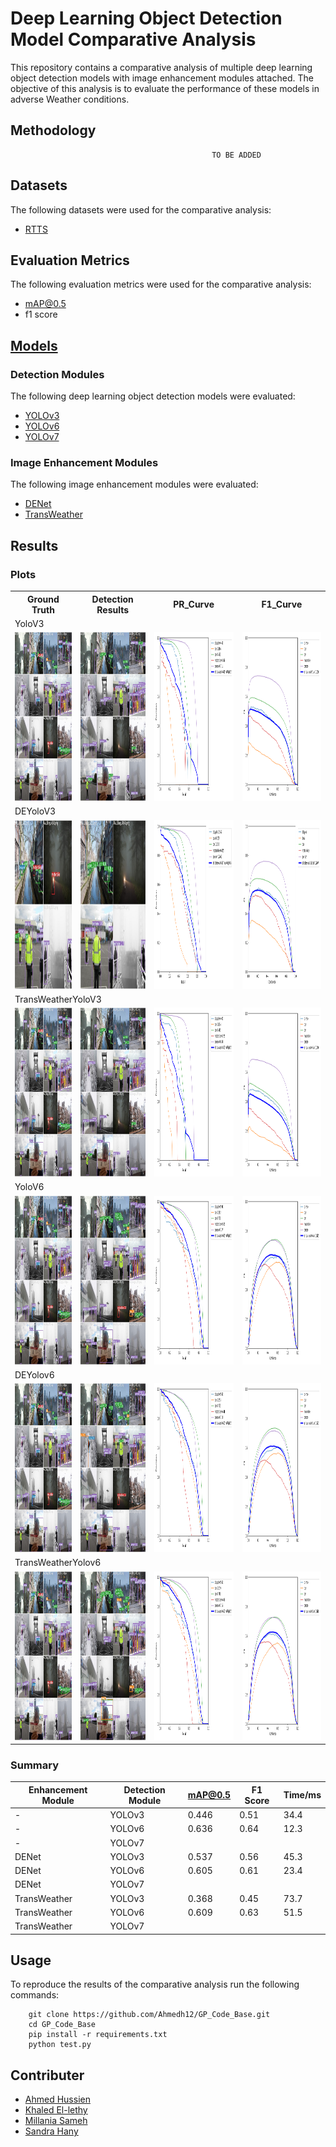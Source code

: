 # Deep Learning Object Detection Model Comparative Analysis

This repository contains a comparative analysis of multiple deep learning object detection models with image enhancement modules attached. The objective of this analysis is to evaluate the performance of these models in adverse Weather conditions.
 

## Methodology
```
                                             TO BE ADDED
```

## Datasets

The following datasets were used for the comparative analysis:

- [RTTS](https://drive.google.com/file/d/16xuZv5KKGLm-k4qgi-MRkrdYQxhQZrWR/view?usp=share_link)

## Evaluation Metrics

The following evaluation metrics were used for the comparative analysis:

- mAP@0.5
- f1 score

## [Models](https://drive.google.com/drive/folders/1SAlW2ZZjwZHpjudHtsBn6_bmaMAMVqoE?usp=share_link)

### Detection Modules

The following deep learning object detection models were evaluated:

- [YOLOv3](https://arxiv.org/pdf/1804.02767.pdf)
- [YOLOv6](https://arxiv.org/pdf/2209.02976.pdf)
- [YOLOv7](https://arxiv.org/pdf/2207.02696.pdf)

### Image Enhancement Modules

The following image enhancement modules were evaluated:

- [DENet](https://openaccess.thecvf.com/content/ACCV2022/papers/Qin_DENet_Detection-driven_Enhancement_Network_for_Object_Detection_under_Adverse_Weather_ACCV_2022_paper.pdf)
- [TransWeather](https://arxiv.org/pdf/2111.14813.pdf)


## Results

### Plots
<table>
    <tr>
        <th>Ground Truth</th>
        <th>Detection Results</th>
        <th>PR_Curve</th>
        <th>F1_Curve</th>
    </tr>
    <tr>
        <td colspan="4"> YoloV3 </td>
    </tr>
    <tr>
        <td><img src="screenshots/Yolov3_inference_1/test_batch0_gt.jpg" width=270 height=270></td>
        <td><img src="screenshots/Yolov3_inference_1/test_batch0_pred.jpg" width=270 height=270></td>
        <td><img src="screenshots/Yolov3_inference_1/PR_curve.png" width=400 height=270></td>
        <td><img src="screenshots/Yolov3_inference_1/F1_curve.png" width=400 height=270></td>
    </tr>
    <tr>
        <td colspan="4"> DEYoloV3 </td>
    </tr>
    <tr>
        <td><img src="screenshots/DEYOLOv3_inference_1/test_batch0_gt.jpg" width=270 height=270></td>
        <td><img src="screenshots/DEYOLOv3_inference_1/test_batch0_pred.jpg" width=270 height=270></td>
        <td><img src="screenshots/DEYOLOv3_inference_1/PR_curve.png" width=400 height=270></td>
        <td><img src="screenshots/DEYOLOv3_inference_1/F1_curve.png" width=400 height=270></td>
    </tr>
    <tr>
        <td colspan="4"> TransWeatherYoloV3 </td>
    </tr>
    <tr>
        <td><img src="screenshots/TransWeatherYOLOv3_inference_1/test_batch0_gt.jpg" width=270 height=270></td>
        <td><img src="screenshots/TransWeatherYOLOv3_inference_1/test_batch0_pred.jpg" width=270 height=270></td>
        <td><img src="screenshots/TransWeatherYOLOv3_inference_1/PR_curve.png" width=400 height=270></td>
        <td><img src="screenshots/TransWeatherYOLOv3_inference_1/F1_curve.png" width=400 height=270></td>
    </tr>
     <tr>
        <td colspan="4"> YoloV6 </td>
    </tr>
    <tr>
        <td><img src="screenshots/Yolov6_inference_1/test_batch0_gt.jpg" width=270 height=270></td>
        <td><img src="screenshots/Yolov6_inference_1/test_batch0_pred.jpg" width=270 height=270></td>
        <td><img src="screenshots/Yolov6_inference_1/PR_curve.png" width=400 height=270></td>
        <td><img src="screenshots/Yolov6_inference_1/F1_curve.png" width=400 height=270></td>
    </tr>
    <tr>
        <td colspan="4"> DEYolov6 </td>
    </tr>
    <tr>
        <td><img src="screenshots/DEYOLOv6_inference_1/test_batch0_gt.jpg" width=270 height=270></td>
        <td><img src="screenshots/DEYOLOv6_inference_1/test_batch0_pred.jpg" width=270 height=270></td>
        <td><img src="screenshots/DEYOLOv6_inference_1/PR_curve.png" width=400 height=270></td>
        <td><img src="screenshots/DEYOLOv6_inference_1/F1_curve.png" width=400 height=270></td>
    </tr>
    <tr>
        <td colspan="4"> TransWeatherYolov6 </td>
    </tr>
    <tr>
        <td><img src="screenshots/TransWeatherYOLOv6_inference_1/test_batch0_gt.jpg" width=270 height=270></td>
        <td><img src="screenshots/TransWeatherYOLOv6_inference_1/test_batch0_pred.jpg" width=270 height=270></td>
        <td><img src="screenshots/TransWeatherYOLOv6_inference_1/PR_curve.png" width=400 height=270></td>
        <td><img src="screenshots/TransWeatherYOLOv6_inference_1/F1_curve.png" width=400 height=270></td>
    </tr>
 </table>

### Summary

| Enhancement Module  | Detection Module   | mAP@0.5       | F1 Score | Time/ms |
| --------------------| -------------------| --------------| ---------| --------|
|        -            | YOLOv3             | 0.446         | 0.51     | 34.4    |
|        -            | YOLOv6             | 0.636         | 0.64     | 12.3    |
|        -            | YOLOv7             |               |          |         |
| DENet               | YOLOv3             | 0.537         | 0.56     | 45.3    |
| DENet               | YOLOv6             | 0.605         | 0.61     | 23.4    |
| DENet               | YOLOv7             |               |          |         |
| TransWeather        | YOLOv3             | 0.368         | 0.45     | 73.7    |
| TransWeather        | YOLOv6             | 0.609         | 0.63     | 51.5    |
| TransWeather        | YOLOv7             |               |          |         |

## Usage

To reproduce the results of the comparative analysis run the following commands:
```
    git clone https://github.com/Ahmedh12/GP_Code_Base.git
    cd GP_Code_Base
    pip install -r requirements.txt
    python test.py
```

## Contributer

- [Ahmed Hussien](https://github.com/Ahmedh12)
- [Khaled El-lethy](https://github.com/SandraHany)
- [Millania Sameh](https://github.com/MillaniaSameh)
- [Sandra Hany](https://github.com/SandraHany)
